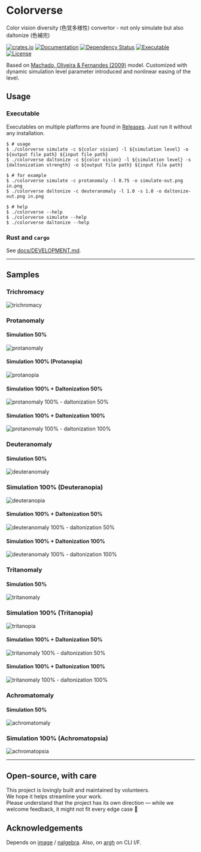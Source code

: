 # Colorverse

Color vision diversity (色覚多様性) convertor - not only simulate but also daltonize (色補完)

[![crates.io](https://img.shields.io/crates/v/colorverse?label=latest)](https://crates.io/crates/colorverse)
[![Documentation](https://docs.rs/colorverse/badge.svg?version=latest)](https://docs.rs/colorverse)
[![Dependency Status](https://deps.rs/crate/colorverse/latest/status.svg)](https://deps.rs/crate/colorverse)
[![Executable](https://github.com/accessible-colors/colorverse/actions/workflows/release-executable.yaml/badge.svg)](https://github.com/accessible-colors/colorverse/actions/workflows/release-executable.yaml)
[![License](https://img.shields.io/github/license/accessible-colors/colorverse)](https://github.com/accessible-colors/colorverse/blob/main/LICENSE)

Based on [Machado, Oliveira & Fernandes (2009)](https://www.inf.ufrgs.br/~oliveira/pubs_files/CVD_Simulation/CVD_Simulation.html) model.
Customized with dynamic simulation level parameter introduced and nonlinear easing of the level.

## Usage

### Executable

Executables on multiple platforms are found in [Releases](https://github.com/accessible-colors/colorverse/releases/latest). Just run it without any installation.

```console
$ # usage
$ ./colorverse simulate -c ${color vision} -l ${simulation level} -o ${output file path} ${input file path}
$ ./colorverse daltonize -c ${color vision} -l ${simulation level} -s {daltonization strength} -o ${output file path} ${input file path}

$ # for example
$ ./colorverse simulate -c protanomaly -l 0.75 -o simulate-out.png in.png
$ ./colorverse daltonize -c deuteranomaly -l 1.0 -s 1.0 -o daltonize-out.png in.png

$ # help
$ ./colorverse --help
$ ./colorverse simulate --help
$ ./colorverse daltonize --help
```

### Rust and `cargo`

See [docs/DEVELOPMENT.md](docs/DEVELOPMENT.md).

---

## Samples

### Trichromacy

![trichromacy](docs/assets/trichromacy.png)

### Protanomaly

#### Simulation 50%

![protanomaly](docs/assets/protanomaly-50.png)

#### Simulation 100% (Protanopia)

![protanopia](docs/assets/protanomaly-100.png)

#### Simulation 100% + Daltonization 50%

![protanomaly 100% - daltonization 50%](docs/assets/protanomaly-100-daltonize-50.png)

#### Simulation 100% + Daltonization 100%

![protanomaly 100% - daltonization 100%](docs/assets/protanomaly-100-daltonize-100.png)

### Deuteranomaly

#### Simulation 50%

![deuteranomaly](docs/assets/deuteranomaly-50.png)

### Simulation 100% (Deuteranopia)

![deuteranopia](docs/assets/deuteranomaly-100.png)

#### Simulation 100% + Daltonization 50%

![deuteranomaly 100% - daltonization 50%](docs/assets/deuteranomaly-100-daltonize-50.png)

#### Simulation 100% + Daltonization 100%

![deuteranomaly 100% - daltonization 100%](docs/assets/deuteranomaly-100-daltonize-100.png)

### Tritanomaly

#### Simulation 50%

![tritanomaly](docs/assets/tritanomaly-50.png)

### Simulation 100% (Tritanopia)

![tritanopia](docs/assets/tritanomaly-100.png)

#### Simulation 100% + Daltonization 50%

![tritanomaly 100% - daltonization 50%](docs/assets/tritanomaly-100-daltonize-50.png)

#### Simulation 100% + Daltonization 100%

![tritanomaly 100% - daltonization 100%](docs/assets/tritanomaly-100-daltonize-100.png)

### Achromatomaly

#### Simulation 50%

![achromatomaly](docs/assets/achromatomaly-50.png)

### Simulation 100% (Achromatopsia)

![achromatopsia](docs/assets/achromatomaly-100.png)


---

## Open-source, with care

This project is lovingly built and maintained by volunteers.  
We hope it helps streamline your work.  
Please understand that the project has its own direction — while we welcome feedback, it might not fit every edge case 🌱

## Acknowledgements

Depends on [image](https://github.com/image-rs/image) / [nalgebra](https://github.com/dimforge/nalgebra).
Also, on [argh](https://github.com/google/argh) on CLI I/F.
